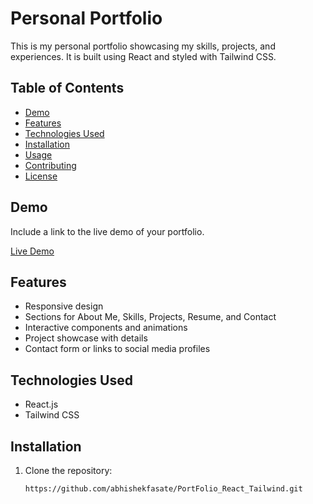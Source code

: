 # Personal Portfolio

This is my personal portfolio showcasing my skills, projects, and experiences. It is built using React and styled with Tailwind CSS.

## Table of Contents

- [Demo](#demo)
- [Features](#features)
- [Technologies Used](#technologies-used)
- [Installation](#installation)
- [Usage](#usage)
- [Contributing](#contributing)
- [License](#license)

## Demo

Include a link to the live demo of your portfolio.

[Live Demo](#)

## Features

- Responsive design
- Sections for About Me, Skills, Projects, Resume, and Contact
- Interactive components and animations
- Project showcase with details
- Contact form or links to social media profiles

## Technologies Used

- React.js
- Tailwind CSS

## Installation

1. Clone the repository:

   ```bash
   https://github.com/abhishekfasate/PortFolio_React_Tailwind.git
